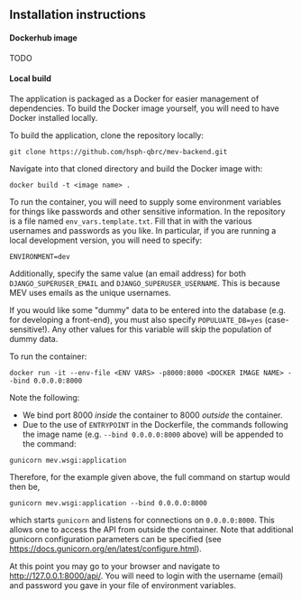 ## Installation instructions

#### Dockerhub image

TODO

#### Local build

The application is packaged as a Docker for easier management of dependencies.  To build the Docker image yourself, you will need to have Docker installed locally.

To build the application, clone the repository locally:
```
git clone https://github.com/hsph-qbrc/mev-backend.git
```

Navigate into that cloned directory and build the Docker image with:
```
docker build -t <image name> .
```

To run the container, you will need to supply some environment variables for things like passwords and other sensitive information.  In the repository is a file named `env_vars.template.txt`.  Fill that in with the various usernames and passwords as you like.  In particular, if you are running a local development version, you will need to specify:
```
ENVIRONMENT=dev
```
Additionally, specify the same value (an email address) for both `DJANGO_SUPERUSER_EMAIL` and `DJANGO_SUPERUSER_USERNAME`.  This is because MEV uses emails as the unique usernames.
 
If you would like some "dummy" data to be entered into the database (e.g. for developing a front-end), you must also specify `POPULUATE_DB=yes` (case-sensitive!).  Any other values for this variable will skip the population of dummy data.

To run the container:
```
docker run -it --env-file <ENV VARS> -p8000:8000 <DOCKER IMAGE NAME> --bind 0.0.0.0:8000
```

Note the following:

- We bind port 8000 *inside* the container to 8000 *outside* the container.
- Due to the use of `ENTRYPOINT` in the Dockerfile, the commands following the image name (e.g. `--bind 0.0.0.0:8000` above) will be appended to the command:
```
gunicorn mev.wsgi:application
```

Therefore, for the example given above, the full command on startup would then be,
```
gunicorn mev.wsgi:application --bind 0.0.0.0:8000
```
which starts `gunicorn` and listens for connections on `0.0.0.0:8000`.  This allows one to access the API from outside the container. Note that additional gunicorn configuration parameters can be specified (see https://docs.gunicorn.org/en/latest/configure.html). 

At this point you may go to your browser and navigate to http://127.0.0.1:8000/api/.  You will need to login with the username (email) and password you gave in your file of environment variables.


